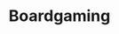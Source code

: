 ---
category: [boardgaming] #Category ID.
hue: var(--c-themeHueRed) #Category hue. See note [1].
title: Boardgaming #Category title.
description: Boardgaming Category
---